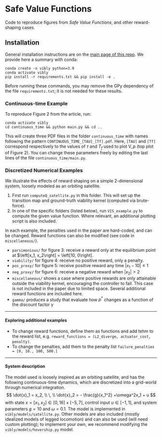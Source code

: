 # Safe Value Functions

Code to reproduce figures from _Safe Value Functions_, and other reward-shaping cases.

## Installation

General installation instructions are on the [main page of this repo](https://github.com/sheim/vibly/tree/TAC22).
We provide here a summary with conda:
```
conda create -n vibly python=3.9
conda activate vibly 
pip install -r requirements.txt && pip install -e .
```

Before running these commands, you may remove the GPy dependency of the file `requirements.txt`; it is not needed for these results.


### Continuous-time Example

To reproduce Figure 2 from the article, run:
```
conda activate vibly
cd continuous_time && python main.py && cd ..
```
This will create three PDF files in the folder `continuous_time` with names following the pattern `CONTINUOUS_TIME_[TAU]_[Tf].pdf`. 
Here, `[TAU]` and `[Tf]` correspond respectively to the values of $\tau$ and $T_f$ used to plot V_p (top plot of Figure 2).
You can change these parameters freely by editing the last lines of the file `continuous_time/main.py`.

### Discretized Numerical Examples
We illustrate the effects of reward shaping on a simple 2-dimensional system, loosely modeled as an orbiting satellite.

1. First run `computeQ_satellite.py` in this folder. This will set up the transition map and ground-truth viability kernel (computed via brute-force).
2. In one of the specific folders (listed below), run `VIS_example.py` to compute the given value function. Where relevant, an additional plotting script is also included.

In each example, the penalties used in the paper are hard-coded, and can be changed. Reward functions can also be modified (see code in `miscellaneous/`).

- `parsimonious/` for figure 3: receive a reward only at the equilibrium point at $\left[x_1, x_2\right] = \left[10, 0\right].
- `viability/` for figure 4: receive no positive reward, only a penalty.
- `pos_proxy/` for figure 5: receive positive reward any time $|x_1-10| \leq 1$
- `neg_proxy/` for figure 6: receive a negative reward when $|x_2| > 2$
- `miscellaneous/` shows a case where positive rewards are only attainable outside the viability kernel, encouraging the controller to fail. This case is not included in the paper due to limited space. Several additional reward functions are included here.
- `gamma/` produces a study that evaluate how $p^*$ changes as a function of the discount factor $\gamma$

---
#### Exploring additional examples
- To change reward functions, define them as functions and add tehm to the reward list, e.g. `reward_functions = (L2_diverge, actuator_cost, penalty)`.
- To change the penalties, add them to the penalty list `failure_penalties = [0, 10., 100, 500.]`
---
#### System description

The model used is loosely inspired as an orbiting satellite, and has the following continuous-time dynamics, which are discretized into a grid-world through numerical integration.
$$
\dot{x}_1 = x_2, \\
\, \\
\dot{x}_2 = - \frac{g}{x_1^2} +\omega^2x_1 + u
$$
with state $x = \left [x_1, x_2 \right] \in \left[0, 16\right]\times\left[-5, 7\right]$, control input $u \in \left[-1, 1\right]$, and system parameters $g = 10$ and $\omega=0.1$.
The model is implemented in `vibly/models/satellite.py`.
Other models are also included (mostly idealized models of legged locomotion) and can also be used (will need custom plotting); to implement your own, we recommend modifying the `vibly/models/hovership.py` model.
